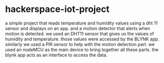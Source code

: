 # hackerspace-iot-project
a simple project that reads temperature and humidity values using a dht 11 sensor and displays on an app. and a motion detector that alerts when motion is detected.
we used an DHT11 sensor that gives us the values of humidity and temperature. those values were accessed by the BLYNK app. similarly we used a PIR sensor to help with the motion detection part. we used an nodeMCU as the main device to bring together all these parts. the blynk app acts as an interface to access the data.

